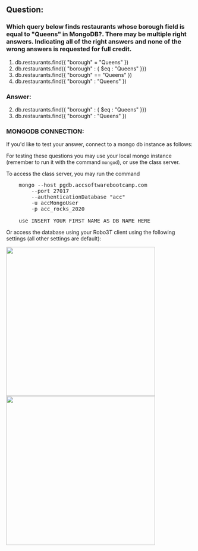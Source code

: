 ## Question:

### Which query below finds restaurants whose borough field is equal to "Queens" in MongoDB?. There may be multiple right answers. Indicating all of the right answers and none of the wrong answers is requested for full credit.

1. db.restaurants.find({ "borough" = "Queens" })
2. db.restaurants.find({ "borough" : { $eq : "Queens" }})
3. db.restaurants.find({ "borough" == "Queens" })
4. db.restaurants.find({ "borough" : "Queens" })

### Answer:
2. db.restaurants.find({ "borough" : { $eq : "Queens" }})
4. db.restaurants.find({ "borough" : "Queens" })

<!-- Correct -->
### MONGODB CONNECTION:

If you'd like to test your answer, connect to a mongo db instance as follows:

For testing these questions you may use your local mongo instance (remember to run it with the command `mongod`),
or use the class server.

To access the class server, you may run the command

<pre>
    mongo --host pgdb.accsoftwarebootcamp.com
        --port 27017 
        --authenticationDatabase "acc"
        -u accMongoUser 
        -p acc_rocks_2020 

    use INSERT_YOUR_FIRST_NAME_AS_DB_NAME_HERE
</pre>

Or access the database using your Robo3T client using the following settings (all other settings are default):

<img src="../images/mongodb_connect.png" width="400px">
<img src="../images/mongodb_connect_2.png" width="400px">